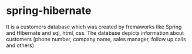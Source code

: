 # spring-hibernate
It is a customers database which was created by fremaworks like Spring and Hibernate and sql, html, css. 
 The database depicts information about customers (phone number, company name, sales manager, follow up calls and others)
